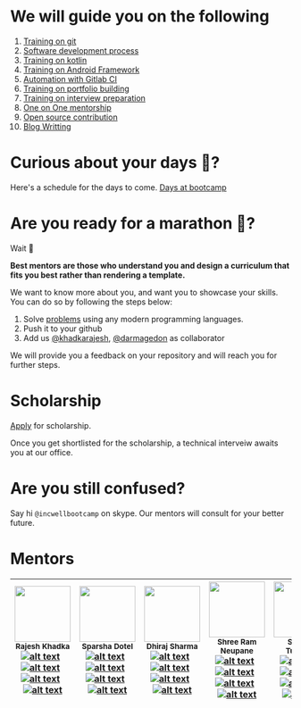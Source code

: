 # We will guide you on the following
1. [Training on git](https://github.com/khadkarajesh/Android-Bootcamp/wiki/Learn-Git)
2. [Software development process](https://github.com/incwell-technology/Android-Bootcamp/wiki/Software-Development-Process)
3. [Training on kotlin](https://github.com/incwell-technology/Android-Bootcamp/wiki/Kotlin)
4. [Training on Android Framework](https://github.com/incwell-technology/Android-Bootcamp/wiki/Android-Application-Development)
5. [Automation with Gitlab CI](https://github.com/incwell-technology/Android-Bootcamp/wiki/Automation-with-Gitlab-CI)
6. [Training on portfolio building](https://github.com/incwell-technology/Android-Bootcamp/wiki/Project-Concept)
7. [Training on interview preparation](https://github.com/incwell-technology/Android-Bootcamp/wiki/Training-on-interview-preparation)
8. [One on One mentorship](https://github.com/incwell-technology/Android-Bootcamp/wiki/one-on-one-mentorship)
9. [Open source contribution](https://github.com/incwell-technology/Android-Bootcamp/wiki/Open-Source-contribution)
10. [Blog Writting](https://github.com/incwell-technology/Android-Bootcamp/wiki/Blog-Writting)

# Curious about your days 🤔?
Here's a schedule for the days to come.
[Days at bootcamp](https://github.com/incwell-technology/Android-Bootcamp/wiki/Days-at-Bootcamp)

# Are you ready for a marathon 🏃?
Wait 👀

**Best mentors are those who understand you and design a curriculum that fits you best rather than rendering a template.**

We want to know more about you, and want you to showcase your skills.
You can do so by following the steps below:

1. Solve [problems](https://github.com/incwell-technology/Android-Bootcamp/wiki/Programming-test) using any modern programming languages.
2. Push it to your github
3. Add us [@khadkarajesh](github.com/khadkarajesh), [@darmagedon](https://github.com/darmagedon) as collaborator

We will provide you a feedback on your repository and will reach you for further steps.

# Scholarship
[Apply](https://docs.google.com/forms/d/e/1FAIpQLSf5kUi9WFWtVynl8ZpIr-1usrfeE240uPs2nT5yNyNSO3EYKQ/viewform?usp=pp_url) for scholarship.

Once you get shortlisted for the scholarship, a technical interveiw awaits you at our office.

# Are you still confused?
Say hi ```@incwellbootcamp``` on skype. Our mentors will consult for your better future.

# Mentors
| <img src="https://avatars3.githubusercontent.com/u/11496688?v=4" width="100px;"/><br /><sub><b>Rajesh Khadka</b></sub> <br /> [![alt text][1]](https://github.com/khadkarajesh) &nbsp; [![alt text][3]](https://linkedin.com/in/rajeshkhadka) &nbsp; [![alt text][2]](https://medium.com/@rajesh_khadka) &nbsp; [![alt text][4]](https://twitter.com/rajesh_k_khadka)  | <img src="https://scontent.fktm8-1.fna.fbcdn.net/v/t1.0-9/48961983_10210824573090060_579303286213967872_n.jpg?_nc_cat=107&_nc_ht=scontent.fktm8-1.fna&oh=cfc44a90c435d584944fbb94a16f2dad&oe=5D349E8C" width="100px;"/><br /><sub><b>Sparsha Dotel</b></sub> <br /> [![alt text][1]](https://github.com/darmagedon) &nbsp; [![alt text][3]](https://www.linkedin.com/in/sparsha-dotel-b3043073/) &nbsp; [![alt text][2]](https://medium.com/@rajesh_khadka) &nbsp; [![alt text][4]](https://twitter.com/rajesh_k_khadka) | <img src="https://avatars3.githubusercontent.com/u/25504619?s=400&v=4" width="100px;"/><br /><sub><b>Dhiraj Sharma</b></sub> <br /> [![alt text][1]](https://github.com/sharmadhiraj) &nbsp; [![alt text][3]](https://www.linkedin.com/in/dhiraj-sharma-84b7ba138/) &nbsp; [![alt text][2]](https://medium.com/@sharmadhiraj.np) &nbsp; [![alt text][4]](https://twitter.com/sharma_dhiraj1) | <img src="https://scontent.fktm8-1.fna.fbcdn.net/v/t1.0-1/52857203_2156120674467238_7899126172301131776_n.jpg?_nc_cat=102&_nc_ht=scontent.fktm8-1.fna&oh=0729f9c0a04447dbf491ef6db0b61e38&oe=5D080214" width="100px;"/><br /><sub><b>Shree Ram Neupane</b></sub> <br /> [![alt text][1]](https://github.com/shreeramneupane) &nbsp; [![alt text][3]](https://www.linkedin.com/in/srneupane/) &nbsp; [![alt text][2]](https://medium.com/@shreeramneupane) &nbsp; [![alt text][4]](https://twitter.com/) | <img src="https://media.licdn.com/dms/image/C5103AQE5JXMu3kdDMQ/profile-displayphoto-shrink_800_800/0?e=1559779200&v=beta&t=2y23r6ajz-FGZUM0YrIbsh3oePCz1wPOgG1vMlo0FK8" width="100px;"/><br /><sub><b>Shrabin Tuladhar</b></sub> <br /> [![alt text][1]](https://github.com/Xkid0525) &nbsp; [![alt text][3]](https://avatars0.githubusercontent.com/u/24553060?s=400&v=4) &nbsp; [![alt text][2]](https://medium.com/) &nbsp; [![alt text][4]](https://twitter.com/) |
| ------------- | ------------- | ------------- | ------------- | ------------- |


[1]: https://github.com/khadkarajesh/Android-Bootcamp/blob/master/github.png?raw=true (github icon)
[2]: https://github.com/khadkarajesh/Android-Bootcamp/blob/master/medium.png?raw=true (medium icon)
[3]: https://github.com/khadkarajesh/Android-Bootcamp/blob/master/linkedin.png?raw=true (linkedin icon)
[4]: https://github.com/khadkarajesh/Android-Bootcamp/blob/master/twitter.png?raw=true (twitter icon)



